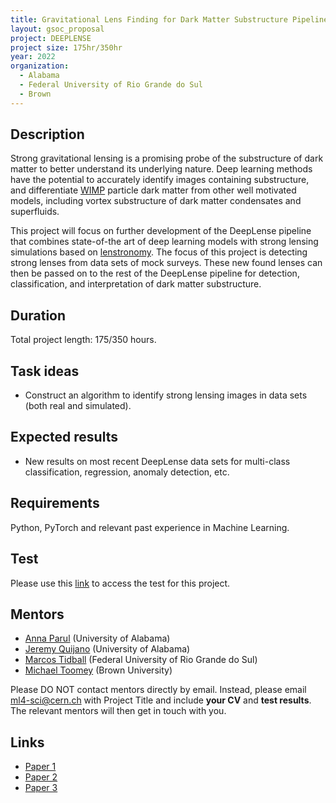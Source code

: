 ```yaml
---
title: Gravitational Lens Finding for Dark Matter Substructure Pipeline
layout: gsoc_proposal
project: DEEPLENSE
project size: 175hr/350hr
year: 2022
organization:
  - Alabama
  - Federal University of Rio Grande do Sul
  - Brown
---
```


## Description

Strong gravitational lensing is a promising probe of the substructure of dark matter to better understand its underlying nature. Deep learning methods have the potential to accurately identify images containing substructure, and differentiate [WIMP](https://en.wikipedia.org/wiki/Weakly_interacting_massive_particles) particle dark matter from other well motivated models, including vortex substructure of dark matter condensates and superfluids.

This project will focus on further development of the DeepLense pipeline that combines state-of-the art of deep learning models with strong lensing simulations based on [lenstronomy](https://lenstronomy.readthedocs.io/en/latest/). The focus of this project is detecting strong lenses from data sets of mock surveys. These new found lenses can then be passed on to the rest of the DeepLense pipeline for detection, classification, and interpretation of dark matter substructure.

## Duration

Total project length: 175/350 hours.

## Task ideas
 * Construct an algorithm to identify strong lensing images in data sets (both real and simulated). 

## Expected results
 *  New results on most recent DeepLense data sets for multi-class classification, regression, anomaly detection, etc. 

## Requirements
Python, PyTorch and relevant past experience in Machine Learning. 

## Test
Please use this [link](https://docs.google.com/document/d/1y9-F1Z8iz_GvVRL9lQmMKlbq3ID3spiW0npe1s1fXwg/edit?usp=sharing) to access the test for this project. 

## Mentors
  * [Anna Parul](mailto:ml4-sci@cern.ch) (University of Alabama)
  * [Jeremy Quijano](mailto:ml4-sci@cern.ch) (University of Alabama)
  * [Marcos Tidball](mailto:ml4-sci@cern.ch) (Federal University of Rio Grande do Sul)
  * [Michael Toomey](mailto:ml4-sci@cern.ch) (Brown University)


Please DO NOT contact mentors directly by email. Instead, please email [ml4-sci@cern.ch](mailto:ml4-sci@cern.ch) with Project Title and include **your CV** and **test results**. The relevant mentors will then get in touch with you. 


## Links
  * [Paper 1](https://arxiv.org/abs/2008.12731)
  * [Paper 2](https://arxiv.org/abs/1909.07346)
  * [Paper 3](https://arxiv.org/abs/2112.12121)
  
